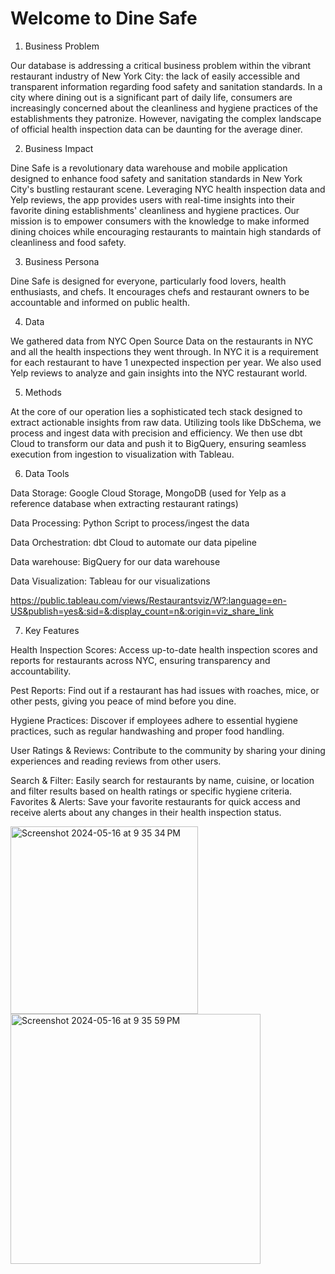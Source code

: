 # Welcome to Dine Safe

1. Business Problem

Our database is addressing a critical business problem within the vibrant restaurant industry of New York City: the lack of easily accessible and transparent information 
regarding food safety and sanitation standards. In a city where dining out is a significant part of daily life, consumers are increasingly concerned about the cleanliness 
and hygiene practices of the establishments they patronize. However, navigating the complex landscape of official health inspection data can be daunting for the average diner. 

2. Business Impact

Dine Safe is a revolutionary data warehouse and mobile application designed to enhance food safety and sanitation standards in New York City's bustling restaurant scene. 
Leveraging NYC health inspection data and Yelp reviews, the app provides users with real-time insights into their favorite dining establishments' cleanliness and hygiene practices.
Our mission is to empower consumers with the knowledge to make informed dining choices while encouraging restaurants to maintain high standards of cleanliness and food safety. 

3. Business Persona

Dine Safe is designed for everyone, particularly food lovers, health enthusiasts, and chefs. It encourages chefs and restaurant owners to be accountable and informed on public health.

4. Data

We gathered data from NYC Open Source Data on the restaurants in NYC and all the health inspections they went through. 
In NYC it is a requirement for each restaurant to have 1 unexpected inspection per year. We also used Yelp reviews to analyze and gain insights into the NYC restaurant world. 

5. Methods

At the core of our operation lies a sophisticated tech stack designed to extract actionable insights from raw data. 
Utilizing tools like DbSchema, we process and ingest data with precision and efficiency. We then use dbt Cloud to transform our data and push it to BigQuery, ensuring seamless execution from ingestion to visualization with Tableau. 

6. Data Tools

Data Storage: Google Cloud Storage, MongoDB (used for Yelp as a reference database when extracting restaurant ratings)
 
Data Processing: Python Script to process/ingest the data
 
Data Orchestration: dbt Cloud to automate our data pipeline

Data warehouse: BigQuery for our data warehouse

Data Visualization: Tableau for our visualizations

https://public.tableau.com/views/Restaurantsviz/W?:language=en-US&publish=yes&:sid=&:display_count=n&:origin=viz_share_link

7. Key Features

Health Inspection Scores: Access up-to-date health inspection scores and reports for restaurants across NYC, ensuring transparency and accountability.

Pest Reports: Find out if a restaurant has had issues with roaches, mice, or other pests, giving you peace of mind before you dine.

Hygiene Practices: Discover if employees adhere to essential hygiene practices, such as regular handwashing and proper food handling.

User Ratings & Reviews: Contribute to the community by sharing your dining experiences and reading reviews from other users.

Search & Filter: Easily search for restaurants by name, cuisine, or location and filter results based on health ratings or specific hygiene criteria.
Favorites & Alerts: Save your favorite restaurants for quick access and receive alerts about any changes in their health inspection status.

<img width="300" alt="Screenshot 2024-05-16 at 9 35 34 PM" src="https://github.com/timnaimov/CIS-4400-Group-Project/assets/81783259/d14d1e77-1b14-45d3-ac91-fb3569b9c7e1">

<img width="400" alt="Screenshot 2024-05-16 at 9 35 59 PM" src="https://github.com/timnaimov/CIS-4400-Group-Project/assets/81783259/4009e8f4-5aa8-476f-bbb6-f21f5d7c64f9">




